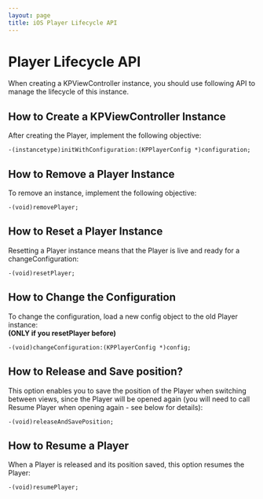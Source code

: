 ```yaml
---
layout: page
title: iOS Player Lifecycle API
---
```

# Player Lifecycle API

When creating a KPViewController instance, you should use following API to manage the lifecycle of this instance.

## How to Create a KPViewController Instance
After creating the Player, implement the following objective:

```objective_c    
-(instancetype)initWithConfiguration:(KPPlayerConfig *)configuration;
```

## How to Remove a Player Instance
To remove an instance, implement the following objective:
```objective_c        
-(void)removePlayer;
```

## How to Reset a Player Instance
Resetting a Player instance means that the Player is live and ready for a changeConfiguration:

```objective_c    
-(void)resetPlayer;
```

## How to Change the Configuration
To change the configuration, load a new config object to the old Player instance:   
**(ONLY if you resetPlayer before)**

```objective_c    
-(void)changeConfiguration:(KPPlayerConfig *)config;
```

## How to Release and Save position?
This option enables you to save the position of the Player when switching between views, since the Player will be opened again (you will need to call Resume Player when opening again - see below for details):

```objective_c   
-(void)releaseAndSavePosition;
```

## How to Resume a Player
When a Player is released and its position saved, this option resumes the Player:

```objective_c   
-(void)resumePlayer;
```
